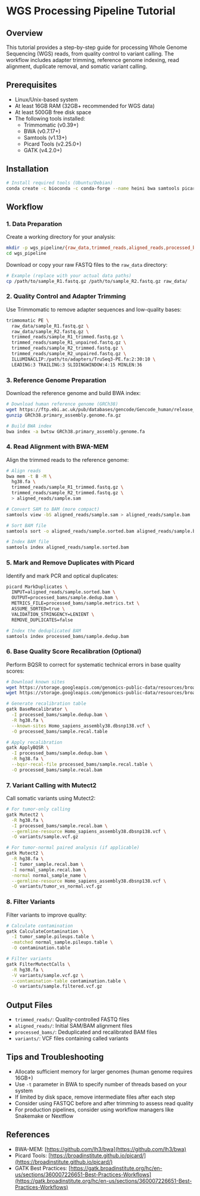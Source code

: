 # WGS Processing Pipeline Tutorial

## Overview
This tutorial provides a step-by-step guide for processing Whole Genome Sequencing (WGS) reads, from quality control to variant calling. The workflow includes adapter trimming, reference genome indexing, read alignment, duplicate removal, and somatic variant calling.

## Prerequisites
- Linux/Unix-based system
- At least 16GB RAM (32GB+ recommended for WGS data)
- At least 500GB free disk space
- The following tools installed:
  - Trimmomatic (v0.39+)
  - BWA (v0.7.17+)
  - Samtools (v1.13+)
  - Picard Tools (v2.25.0+)
  - GATK (v4.2.0+)

## Installation
```bash
# Install required tools (Ubuntu/Debian)
conda create -c bioconda -c conda-forge --name heini bwa samtools picard zlib
```

## Workflow

### 1. Data Preparation
Create a working directory for your analysis:

```bash
mkdir -p wgs_pipeline/{raw_data,trimmed_reads,aligned_reads,processed_bams,variants}
cd wgs_pipeline
```

Download or copy your raw FASTQ files to the `raw_data` directory:

```bash
# Example (replace with your actual data paths)
cp /path/to/sample_R1.fastq.gz /path/to/sample_R2.fastq.gz raw_data/
```

### 2. Quality Control and Adapter Trimming
Use Trimmomatic to remove adapter sequences and low-quality bases:

```bash
trimmomatic PE \
  raw_data/sample_R1.fastq.gz \
  raw_data/sample_R2.fastq.gz \
  trimmed_reads/sample_R1_trimmed.fastq.gz \
  trimmed_reads/sample_R1_unpaired.fastq.gz \
  trimmed_reads/sample_R2_trimmed.fastq.gz \
  trimmed_reads/sample_R2_unpaired.fastq.gz \
  ILLUMINACLIP:/path/to/adapters/TruSeq3-PE.fa:2:30:10 \
  LEADING:3 TRAILING:3 SLIDINGWINDOW:4:15 MINLEN:36
```

### 3. Reference Genome Preparation
Download the reference genome and build BWA index:

```bash
# Download human reference genome (GRCh38)
wget https://ftp.ebi.ac.uk/pub/databases/gencode/Gencode_human/release_47/GRCh38.primary_assembly.genome.fa.gz
gunzip GRCh38.primary_assembly.genome.fa.gz

# Build BWA index
bwa index -a bwtsw GRCh38.primary_assembly.genome.fa
```

### 4. Read Alignment with BWA-MEM
Align the trimmed reads to the reference genome:

```bash
# Align reads
bwa mem -t 8 -M \
  hg38.fa \
  trimmed_reads/sample_R1_trimmed.fastq.gz \
  trimmed_reads/sample_R2_trimmed.fastq.gz \
  > aligned_reads/sample.sam

# Convert SAM to BAM (more compact)
samtools view -bS aligned_reads/sample.sam > aligned_reads/sample.bam

# Sort BAM file
samtools sort -o aligned_reads/sample.sorted.bam aligned_reads/sample.bam

# Index BAM file
samtools index aligned_reads/sample.sorted.bam
```

### 5. Mark and Remove Duplicates with Picard
Identify and mark PCR and optical duplicates:

```bash
picard MarkDuplicates \
  INPUT=aligned_reads/sample.sorted.bam \
  OUTPUT=processed_bams/sample.dedup.bam \
  METRICS_FILE=processed_bams/sample.metrics.txt \
  ASSUME_SORTED=true \
  VALIDATION_STRINGENCY=LENIENT \
  REMOVE_DUPLICATES=false

# Index the deduplicated BAM
samtools index processed_bams/sample.dedup.bam
```

### 6. Base Quality Score Recalibration (Optional)
Perform BQSR to correct for systematic technical errors in base quality scores:

```bash
# Download known sites
wget https://storage.googleapis.com/genomics-public-data/resources/broad/hg38/v0/Homo_sapiens_assembly38.dbsnp138.vcf
wget https://storage.googleapis.com/genomics-public-data/resources/broad/hg38/v0/Homo_sapiens_assembly38.dbsnp138.vcf.idx

# Generate recalibration table
gatk BaseRecalibrator \
  -I processed_bams/sample.dedup.bam \
  -R hg38.fa \
  --known-sites Homo_sapiens_assembly38.dbsnp138.vcf \
  -O processed_bams/sample.recal.table

# Apply recalibration
gatk ApplyBQSR \
  -I processed_bams/sample.dedup.bam \
  -R hg38.fa \
  --bqsr-recal-file processed_bams/sample.recal.table \
  -O processed_bams/sample.recal.bam
```

### 7. Variant Calling with Mutect2
Call somatic variants using Mutect2:

```bash
# For tumor-only calling
gatk Mutect2 \
  -R hg38.fa \
  -I processed_bams/sample.recal.bam \
  --germline-resource Homo_sapiens_assembly38.dbsnp138.vcf \
  -O variants/sample.vcf.gz

# For tumor-normal paired analysis (if applicable)
gatk Mutect2 \
  -R hg38.fa \
  -I tumor_sample.recal.bam \
  -I normal_sample.recal.bam \
  -normal normal_sample_name \
  --germline-resource Homo_sapiens_assembly38.dbsnp138.vcf \
  -O variants/tumor_vs_normal.vcf.gz
```

### 8. Filter Variants
Filter variants to improve quality:

```bash
# Calculate contamination
gatk CalculateContamination \
  -I tumor_sample.pileups.table \
  -matched normal_sample.pileups.table \
  -O contamination.table

# Filter variants
gatk FilterMutectCalls \
  -R hg38.fa \
  -V variants/sample.vcf.gz \
  --contamination-table contamination.table \
  -O variants/sample.filtered.vcf.gz
```

## Output Files
- `trimmed_reads/`: Quality-controlled FASTQ files
- `aligned_reads/`: Initial SAM/BAM alignment files
- `processed_bams/`: Deduplicated and recalibrated BAM files
- `variants/`: VCF files containing called variants

## Tips and Troubleshooting
- Allocate sufficient memory for larger genomes (human genome requires 16GB+)
- Use `-t` parameter in BWA to specify number of threads based on your system
- If limited by disk space, remove intermediate files after each step
- Consider using FASTQC before and after trimming to assess read quality
- For production pipelines, consider using workflow managers like Snakemake or Nextflow

## References
- BWA-MEM: [https://github.com/lh3/bwa](https://github.com/lh3/bwa)
- Picard Tools: [https://broadinstitute.github.io/picard/](https://broadinstitute.github.io/picard/)
- GATK Best Practices: [https://gatk.broadinstitute.org/hc/en-us/sections/360007226651-Best-Practices-Workflows](https://gatk.broadinstitute.org/hc/en-us/sections/360007226651-Best-Practices-Workflows)
